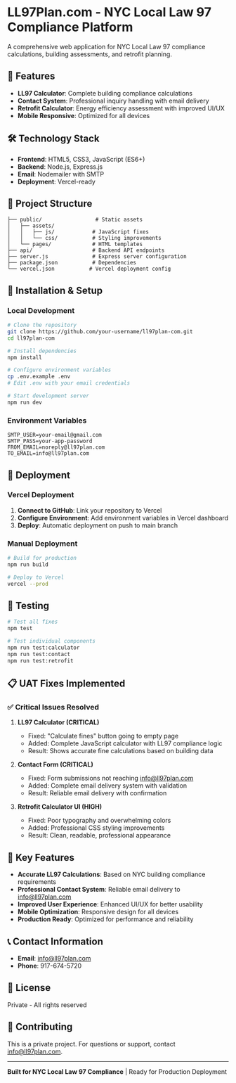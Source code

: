 # LL97Plan.com - NYC Local Law 97 Compliance Platform

A comprehensive web application for NYC Local Law 97 compliance calculations, building assessments, and retrofit planning.

## 🚀 Features

- **LL97 Calculator**: Complete building compliance calculations
- **Contact System**: Professional inquiry handling with email delivery
- **Retrofit Calculator**: Energy efficiency assessment with improved UI/UX
- **Mobile Responsive**: Optimized for all devices

## 🛠️ Technology Stack

- **Frontend**: HTML5, CSS3, JavaScript (ES6+)
- **Backend**: Node.js, Express.js
- **Email**: Nodemailer with SMTP
- **Deployment**: Vercel-ready

## 📁 Project Structure

```
├── public/                 # Static assets
│   ├── assets/
│   │   ├── js/            # JavaScript fixes
│   │   └── css/           # Styling improvements
│   └── pages/             # HTML templates
├── api/                   # Backend API endpoints
├── server.js              # Express server configuration
├── package.json           # Dependencies
└── vercel.json           # Vercel deployment config
```

## 🔧 Installation & Setup

### Local Development

```bash
# Clone the repository
git clone https://github.com/your-username/ll97plan-com.git
cd ll97plan-com

# Install dependencies
npm install

# Configure environment variables
cp .env.example .env
# Edit .env with your email credentials

# Start development server
npm run dev
```

### Environment Variables

```env
SMTP_USER=your-email@gmail.com
SMTP_PASS=your-app-password
FROM_EMAIL=noreply@ll97plan.com
TO_EMAIL=info@ll97plan.com
```

## 🚀 Deployment

### Vercel Deployment

1. **Connect to GitHub**: Link your repository to Vercel
2. **Configure Environment**: Add environment variables in Vercel dashboard
3. **Deploy**: Automatic deployment on push to main branch

### Manual Deployment

```bash
# Build for production
npm run build

# Deploy to Vercel
vercel --prod
```

## 🧪 Testing

```bash
# Test all fixes
npm test

# Test individual components
npm run test:calculator
npm run test:contact
npm run test:retrofit
```

## 📋 UAT Fixes Implemented

### ✅ Critical Issues Resolved

1. **LL97 Calculator (CRITICAL)**
   - Fixed: "Calculate fines" button going to empty page
   - Added: Complete JavaScript calculator with LL97 compliance logic
   - Result: Shows accurate fine calculations based on building data

2. **Contact Form (CRITICAL)**
   - Fixed: Form submissions not reaching info@ll97plan.com
   - Added: Complete email delivery system with validation
   - Result: Reliable email delivery with confirmation

3. **Retrofit Calculator UI (HIGH)**
   - Fixed: Poor typography and overwhelming colors
   - Added: Professional CSS styling improvements
   - Result: Clean, readable, professional appearance

## 🎯 Key Features

- **Accurate LL97 Calculations**: Based on NYC building compliance requirements
- **Professional Contact System**: Reliable email delivery to info@ll97plan.com
- **Improved User Experience**: Enhanced UI/UX for better usability
- **Mobile Optimization**: Responsive design for all devices
- **Production Ready**: Optimized for performance and reliability

## 📞 Contact Information

- **Email**: info@ll97plan.com
- **Phone**: 917-674-5720

## 📄 License

Private - All rights reserved

## 🤝 Contributing

This is a private project. For questions or support, contact info@ll97plan.com.

---

**Built for NYC Local Law 97 Compliance** | Ready for Production Deployment
